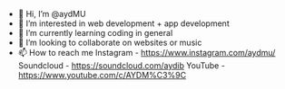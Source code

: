 - 👋 Hi, I’m @aydMU
- 👀 I’m interested in web development + app development
- 🌱 I’m currently learning coding in general
- 💞️ I’m looking to collaborate on websites or music
- 📫 How to reach me
Instagram  - https://www.instagram.com/aydmu/
Soundcloud - https://soundcloud.com/aydib
YouTube    - https://www.youtube.com/c/AYDM%C3%9C


<!---
aydMU/aydMU is a ✨ special ✨ repository because its `README.md` (this file) appears on your GitHub profile.
You can click the Preview link to take a look at your changes.
--->
